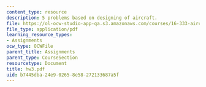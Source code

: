 ```yaml
---
content_type: resource
description: 5 problems based on designing of aircraft.
file: https://ol-ocw-studio-app-qa.s3.amazonaws.com/courses/16-333-aircraft-stability-and-control-fall-2004/b7445dba24e902658e58272133687a5f_hw3.pdf
file_type: application/pdf
learning_resource_types:
- Assignments
ocw_type: OCWFile
parent_title: Assignments
parent_type: CourseSection
resourcetype: Document
title: hw3.pdf
uid: b7445dba-24e9-0265-8e58-272133687a5f
---
```

